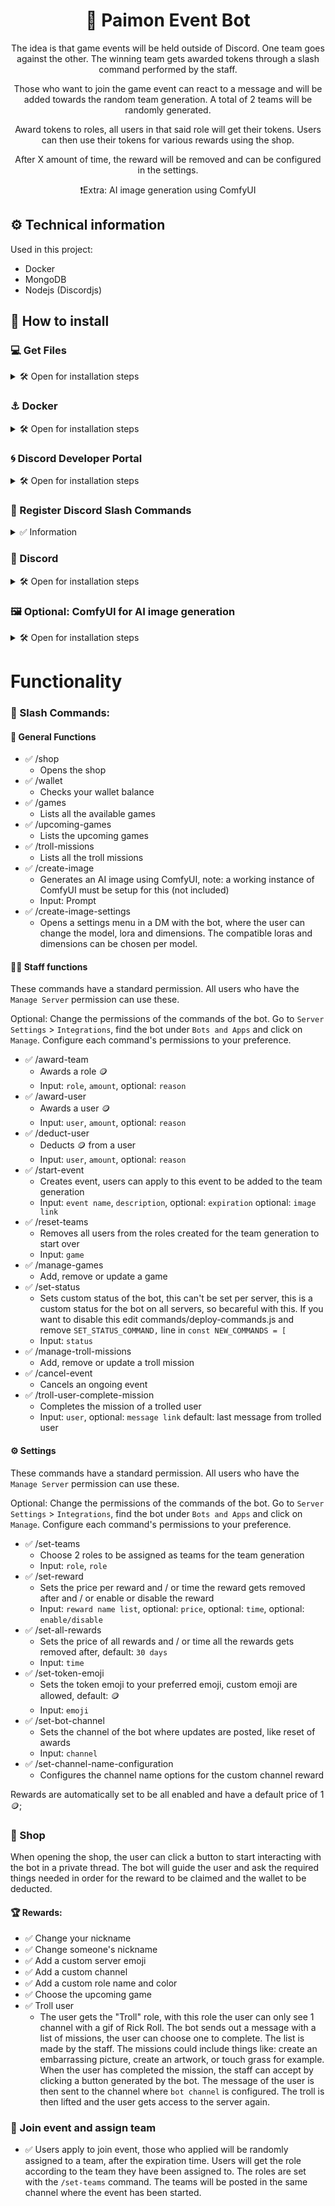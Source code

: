 <div align="center">

# 🤖 Paimon Event Bot

The idea is that game events will be held outside of Discord. One team goes against the other. The winning team gets awarded tokens through a slash command performed by the staff.

Those who want to join the game event can react to a message and will be added towards the random team generation. A total of 2 teams will be randomly generated.

Award tokens to roles, all users in that said role will get their tokens. Users can then use their tokens for various rewards using the shop.

After X amount of time, the reward will be removed and can be configured in the settings.

❗Extra: AI image generation using ComfyUI

</div>

## ⚙️ Technical information

Used in this project:

- Docker
- MongoDB
- Nodejs (Discordjs)

## 💾 How to install

### 💻 Get Files

<details>

<summary>🛠️ Open for installation steps</summary>

1. Clone the repository

   ```bash
   git clone https://github.com/kenjibailly/paimon_discord_bot
   ```

2. Copy example .env file and make changes:

   > We will fill in the variables later.

   ```bash
   cp .env.example .env
   ```

</details>

### ⚓ Docker

<details>

<summary>🛠️ Open for installation steps</summary>

Edit `docker-compose.yml`:

> Network `docker_swag` is the network you put your swag / nginx-proxy-manager / nginx container in, change to your own existing network.

```bash
docker-compose up -d
```

</details>

### 🌀 Discord Developer Portal

<details>

<summary>🛠️ Open for installation steps</summary>

Go to the [Discord Developer Portal](https://discord.com/developers/applications/) and create a `New Application`.

Under the `Installation` tab, find `Guild Install` at the bottom, add `bot` to scopes and add `Administrator` to permissions.

Under the `Bot` tab, find `Privileged Gateway Intents` and enable:

- `Presence Intent`
- `Server Members Intent`
- `Message Content Intent`

Now we will fill in the .env file we created.

- Under the `General Information` tab, find `Application ID` and click copy. Paste it in your .env file after `APP_ID=`.
- Under the `General Information` tab, find `Public Key` and click copy. Paste it in your .env file after `PUBLIC_KEY=`.
- Under the `Bot` tab, find `Token` and click reset token, copy it. Paste it in your .env file after `DISCORD_TOKEN=`.
- Under the `OAuth2` tab, find `Client Secret` and click reset secret, copy it. Paste it in your .env file after `DISCORD_CLIENT_SECRET=`.

Now invite your Discord bot to your server.
Under the `OAuth2` tab, find `OAuth2 URL Generator` and check `bot` under the scopes, then check `Administrator` under the bot permissions. Now find `Generated URL` at the bottom of the page and copy the link. Open the link in your browser and invite the Discord Bot to your server.

After completing your .env file please restart the docker container, if you don't do this you won't be able to add the interactions endpoint URL in the next step. Discord will give you an error.

```bash
docker restart discord_bot_paimon
```

</details>

### 💾 Register Discord Slash Commands

<details>

<summary>✅ Information</summary>

The slash commands are automatically registered when the bot enters the server.

> The Discord client has to be refreshed before the change in the slash command(s) get updated. `ctrl + R` on windows. Restart app on mobile.

</details>

### 👾 Discord

<details>

<summary>🛠️ Open for installation steps</summary>

Go to `Server Settings` > `Roles` and move the bot's role to the top of the hierarchy or it will have permissions issues.

Optional: Change the permissions of the commands of the bot. Go to `Server Settings` > `Integrations`, find the bot under `Bots and Apps` and click on `Manage`. Configure each command's permissions to your preference.

</details>

### 🖼️ Optional: ComfyUI for AI image generation

<details>

<summary>🛠️ Open for installation steps</summary>

Install and run ComfyUI, I'm not going to explain how to do this, there are a lot of different ways.
Add your ComfyUI address to the `.env`file, more information in the comments in the `.env` file.

The workflow is made to generate anime images. If you want to use another model or tweak some options, you can change the workflow in the AI folder.

Download Pony Diffusion V6 XL:
https://civitai.com/models/257749/pony-diffusion-v6-xl

Add it to your ComfyUI models folder.
It should have this name, but double check or it won't work: `ponyDiffusionV6XL_v6StartWithThisOne.safetensors`

---

The bot is configured to be able to use the slash commands: `/create-image` and `/create-image-settings` everywhere when you add the bot as an app. If you don't want this, then edit `/commands/deploy-commands.js` and remove these lines from the constants `CREATE_IMAGE_COMMAND` and `CREATE_IMAGE_SETTINGS_COMMAND`:

```js
    "integration_types": [0,1],
    "contexts": [0,1,2],
```

Also remove these 2 lines:

```js
    await InstallGlobalCommands(process.env.APP_ID, [
      ...(process.env.COMFYUI_ADDRESS ? [CREATE_IMAGE_COMMAND, CREATE_IMAGE_SETTINGS_COMMAND] : []), // Register both commands globally if COMFYUI_ADDRESS is set
```

---

⚠️ In development, the settings are not used in the workflow yet

In `/AI/data.json` you can setup the models, loras and dimensions.
The loras and dimensions are configured per model as this varies and you might want to limit these for lower end GPUs.

Example:

```json
{
  "SDXL": {
    "dimensions": {
      "1:1 square": "768x768",
      "3:4 portrait": "672x864",
      "5:8 portrait": "624x912",
      "9:16 portrait": "576x1008",
      "9:21 portrait": "480x1152",
      "4:3 landscape": "864x672",
      "3:2 landscape": "912x624",
      "16:9 landscape": "1008x576",
      "21:9 landscape": "1152x480"
    },
    "checkpoints": [
      {
        "name": "Pony Diffusion V6 XL",
        "file": "ponyDiffusionV6XL_v6StartWithThisOne.safetensors",
        "description": "Pony Diffusion V6 is a versatile SDXL finetune capable of producing stunning SFW and NSFW visuals of various anthro, feral, or humanoids species and their interactions based on simple natural language prompts.",
        "link": "https://civitai.com/models/257749?modelVersionId=290640",
        "settings": {
          "cfg": 7,
          "steps": 25,
          "sampler_name": "euler_ancestral",
          "scheduler": "normal",
          "clip_skip": -2,
          "positive_prompt": "score_9, score_8_up, score_7_up, anime",
          "negative_prompt": "low-res, bad anatomy, bad hands, text, error, missing xfingers, extra digit, fewer digits, cropped, worst quality, xlow quality, normal quality, jpeg artifacts, signature, xwatermark, username, blurry, artist name,(deformed, xdistorted, disfigured:1.3), poorly drawn, bad anatomy, xwrong anatomy, extra limb, missing limb, floating limbs, x(mutated hands and fingers:1.4), disconnected limbs, xmutation, mutated, ugly, disgusting, blurry, amputation"
        },
        "default": true
      }
    ],
    "loras": [
      {
        "name": "Aesthetic Anime V1",
        "file": "aesthetic_anime_v1s.safetensors",
        "description": "Enhances the aesthetic style of anime creations.",
        "link": "https://civitai.com/models/295100/aesthetic-anime-lora",
        "model_weight": 1,
        "clip_weight": 1
      }
    ]
  }
}
```

You can add multiple checkpoints to use with multiple loras with the same dimensions.
You can add new objects with a different appropriate name, in our example: `SDXL`. This name is not used anywhere and only used for better visibility in the json file. This means you can name this anything you want.
When you create a new object like this, you can specify different dimensions and loras you might want to couple with these checkpoints.

You need to set a default checkpoint to be used in case the user hasn't configured any.
You can do this by adding `"default": true` to your checkpoint. Make sure only one checkpoint has been set to `true`. The other checkpoints should be set to `"default": false`.

</details>

# Functionality

### 🦜 Slash Commands:

#### 🎉 General Functions

- ✅ /shop
  - Opens the shop
- ✅ /wallet
  - Checks your wallet balance
- ✅ /games
  - Lists all the available games
- ✅ /upcoming-games
  - Lists the upcoming games
- ✅ /troll-missions
  - Lists all the troll missions
- ✅ /create-image
  - Generates an AI image using ComfyUI, note: a working instance of ComfyUI must be setup for this (not included)
  - Input: Prompt
- ✅ /create-image-settings
  - Opens a settings menu in a DM with the bot, where the user can change the model, lora and dimensions. The compatible loras and dimensions can be chosen per model.

#### 🧑‍💼 Staff functions

These commands have a standard permission. All users who have the `Manage Server` permission can use these.

Optional: Change the permissions of the commands of the bot. Go to `Server Settings` > `Integrations`, find the bot under `Bots and Apps` and click on `Manage`. Configure each command's permissions to your preference.

- ✅ /award-team
  - Awards a role 🪙
  - Input: `role`, `amount`, optional: `reason`
- ✅ /award-user
  - Awards a user 🪙
  - Input: `user`, `amount`, optional: `reason`
- ✅ /deduct-user
  - Deducts 🪙 from a user
  - Input: `user`, `amount`, optional: `reason`
- ✅ /start-event
  - Creates event, users can apply to this event to be added to the team generation
  - Input: `event name`, `description`, optional: `expiration` optional: `image link`
- ✅ /reset-teams
  - Removes all users from the roles created for the team generation to start over
  - Input: `game`
- ✅ /manage-games
  - Add, remove or update a game
- ✅ /set-status
  - Sets custom status of the bot, this can't be set per server, this is a custom status for the bot on all servers, so becareful with this. If you want to disable this edit commands/deploy-commands.js and remove `SET_STATUS_COMMAND,` line in `const NEW_COMMANDS = [`
  - Input: `status`
- ✅ /manage-troll-missions
  - Add, remove or update a troll mission
- ✅ /cancel-event
  - Cancels an ongoing event
- ✅ /troll-user-complete-mission
  - Completes the mission of a trolled user
  - Input: `user`, optional: `message link` default: last message from trolled user

#### ⚙️ Settings

These commands have a standard permission. All users who have the `Manage Server` permission can use these.

Optional: Change the permissions of the commands of the bot. Go to `Server Settings` > `Integrations`, find the bot under `Bots and Apps` and click on `Manage`. Configure each command's permissions to your preference.

- ✅ /set-teams
  - Choose 2 roles to be assigned as teams for the team generation
  - Input: `role`, `role`
- ✅ /set-reward
  - Sets the price per reward and / or time the reward gets removed after and / or enable or disable the reward
  - Input: `reward name list`, optional: `price`, optional: `time`, optional: `enable/disable`
- ✅ /set-all-rewards
  - Sets the price of all rewards and / or time all the rewards gets removed after, default: `30 days`
  - Input: `time`
- ✅ /set-token-emoji
  - Sets the token emoji to your preferred emoji, custom emoji are allowed, default: 🪙
  - Input: `emoji`
- ✅ /set-bot-channel
  - Sets the channel of the bot where updates are posted, like reset of awards
  - Input: `channel`
- ✅ /set-channel-name-configuration
  - Configures the channel name options for the custom channel reward

Rewards are automatically set to be all enabled and have a default price of 1 🪙;

### 🏪 Shop

When opening the shop, the user can click a button to start interacting with the bot in a private thread. The bot will guide the user and ask the required things needed in order for the reward to be claimed and the wallet to be deducted.

#### 🏆 Rewards:

- ✅ Change your nickname
- ✅ Change someone's nickname
- ✅ Add a custom server emoji
- ✅ Add a custom channel
- ✅ Add a custom role name and color
- ✅ Choose the upcoming game
- ✅ Troll user
  - The user gets the "Troll" role, with this role the user can only see 1 channel with a gif of Rick Roll. The bot sends out a message with a list of missions, the user can choose one to complete. The list is made by the staff. The missions could include things like: create an embarrassing picture, create an artwork, or touch grass for example. When the user has completed the mission, the staff can accept by clicking a button generated by the bot. The message of the user is then sent to the channel where `bot channel` is configured. The troll is then lifted and the user gets access to the server again.

### 💪 Join event and assign team

- ✅ Users apply to join event, those who applied will be randomly assigned to a team, after the expiration time. Users will get the role according to the team they have been assigned to. The roles are set with the `/set-teams` command. The teams will be posted in the same channel where the event has been started.
